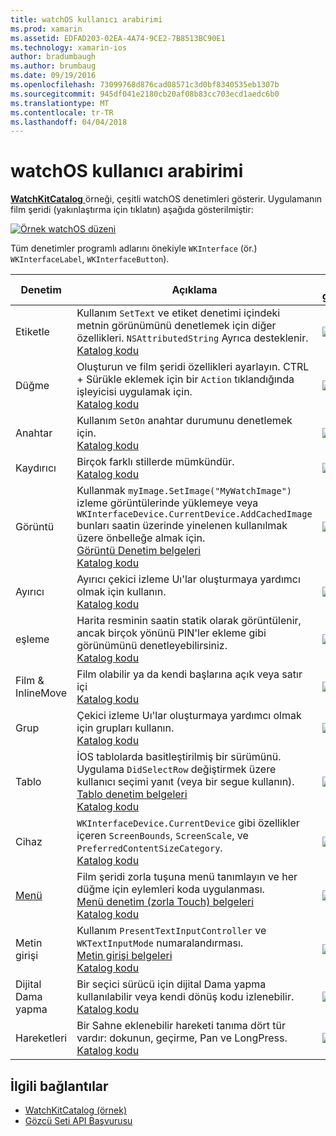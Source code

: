 ```yaml
---
title: watchOS kullanıcı arabirimi
ms.prod: xamarin
ms.assetid: EDFAD203-02EA-4A74-9CE2-7B8513BC90E1
ms.technology: xamarin-ios
author: bradumbaugh
ms.author: brumbaug
ms.date: 09/19/2016
ms.openlocfilehash: 73099768d876cad08571c3d0bf8340535eb1307b
ms.sourcegitcommit: 945df041e2180cb20af08b83cc703ecd1aedc6b0
ms.translationtype: MT
ms.contentlocale: tr-TR
ms.lasthandoff: 04/04/2018
---
```

# <a name="watchos-user-interface"></a>watchOS kullanıcı arabirimi

[ **WatchKitCatalog** ](https://github.com/xamarin/monotouch-samples/tree/master/watchOS/WatchKitCatalog) örneği, çeşitli watchOS denetimleri gösterir. Uygulamanın film şeridi (yakınlaştırma için tıklatın) aşağıda gösterilmiştir:

[![](images/storyboard-sml.png "Örnek watchOS düzeni")](images/storyboard.png#lightbox)

Tüm denetimler programlı adlarını önekiyle `WKInterface` (ör.) `WKInterfaceLabel`, `WKInterfaceButton`).

|Denetim|Açıklama|ekran görüntüsü|
|---|---|---|
|Etiketle|Kullanım `SetText` ve etiket denetimi içindeki metnin görünümünü denetlemek için diğer özellikleri. `NSAttributedString` Ayrıca desteklenir.<br />[Katalog kodu](https://github.com/xamarin/ios-samples/blob/master/watchOS/WatchKitCatalog/WatchKit3Extension/LabelDetailController.cs)|![](Images/label.png)|
|Düğme|Oluşturun ve film şeridi özellikleri ayarlayın. CTRL + Sürükle eklemek için bir `Action` tıklandığında işleyicisi uygulamak için.<br />[Katalog kodu](https://github.com/xamarin/ios-samples/blob/master/watchOS/WatchKitCatalog/WatchKit3Extension/ButtonDetailController.cs)|![](Images/button.png)|
|Anahtar|Kullanım `SetOn` anahtar durumunu denetlemek için.<br />[Katalog kodu](https://github.com/xamarin/ios-samples/blob/master/watchOS/WatchKitCatalog/WatchKit3Extension/SwitchDetailController.cs)|![](Images/switch.png)|
|Kaydırıcı|Birçok farklı stillerde mümkündür.<br />[Katalog kodu](https://github.com/xamarin/ios-samples/blob/master/watchOS/WatchKitCatalog/WatchKit3Extension/SliderDetailController.cs)|![](Images/slider.png)|
|Görüntü|Kullanmak `myImage.SetImage("MyWatchImage")` izleme görüntülerinde yüklemeye veya `WKInterfaceDevice.CurrentDevice.AddCachedImage` bunları saatin üzerinde yinelenen kullanılmak üzere önbelleğe almak için.<br />[Görüntü Denetim belgeleri](~/ios/watchos/user-interface/image.md)<br />[Katalog kodu](https://github.com/xamarin/ios-samples/blob/master/watchOS/WatchKitCatalog/WatchKit3Extension/ImageDetailController.cs)|![](Images/image.png)|
|Ayırıcı|Ayırıcı çekici izleme Uı'lar oluşturmaya yardımcı olmak için kullanın.<br />[Katalog kodu](https://github.com/xamarin/ios-samples/blob/master/watchOS/WatchKitCatalog/WatchKit3Extension/SeparatorDetailController.cs)|![](Images/separator.png)| 
|eşleme|Harita resminin saatin statik olarak görüntülenir, ancak birçok yönünü PIN'ler ekleme gibi görünümünü denetleyebilirsiniz.<br />[Katalog kodu](https://github.com/xamarin/ios-samples/blob/master/watchOS/WatchKitCatalog/WatchKit3Extension/MapDetailController.cs)|![](Images/map.png)|
|Film & InlineMove|Film olabilir ya da kendi başlarına açık veya satır içi<br />[Katalog kodu](https://github.com/xamarin/ios-samples/blob/master/watchOS/WatchKitCatalog/WatchKit3Extension/MovieDetailController.cs)|![](Images/movie.png)|
|Grup|Çekici izleme Uı'lar oluşturmaya yardımcı olmak için grupları kullanın.<br />[Katalog kodu](https://github.com/xamarin/ios-samples/blob/master/watchOS/WatchKitCatalog/WatchKit3Extension/GroupDetailController.cs)|![](Images/group.png)|
|Tablo|İOS tablolarda basitleştirilmiş bir sürümünü. Uygulama `DidSelectRow` değiştirmek üzere kullanıcı seçimi yanıt (veya bir segue kullanın).<br />[Tablo denetim belgeleri](~/ios/watchos/user-interface/table.md)<br />[Katalog kodu](https://github.com/xamarin/ios-samples/blob/master/watchOS/WatchKitCatalog/WatchKit3Extension/Table%20Detail%20Controller/TableDetailController.cs)|![](Images/table.png)|
|Cihaz|`WKInterfaceDevice.CurrentDevice` gibi özellikler içeren `ScreenBounds`, `ScreenScale`, ve `PreferredContentSizeCategory`.<br />[Katalog kodu](https://github.com/xamarin/ios-samples/blob/master/watchOS/WatchKitCatalog/WatchKit3Extension/DeviceDetailController.cs)|![](Images/device.png)|
|[Menü](~/ios/watchos/user-interface/menu.md)|Film şeridi zorla tuşuna menü tanımlayın ve her düğme için eylemleri koda uygulanması.<br />[Menü denetim (zorla Touch) belgeleri](~/ios/watchos/user-interface/menu.md)<br />[Katalog kodu](https://github.com/xamarin/ios-samples/blob/master/watchOS/WatchKitCatalog/WatchKit3Extension/ControllerDetailController.cs)|![](Images/controller.png)|
|Metin girişi|Kullanım `PresentTextInputController` ve `WKTextInputMode` numaralandırması.<br />[Metin girişi belgeleri](~/ios/watchos/user-interface/text-input.md)<br />[Katalog kodu](https://github.com/xamarin/ios-samples/blob/master/watchOS/WatchKitCatalog/WatchKit3Extension/TextInputController.cs)|![](Images/textinput.png)|
|Dijital Dama yapma|Bir seçici sürücü için dijital Dama yapma kullanılabilir veya kendi dönüş kodu izlenebilir.<br />[Katalog kodu](https://github.com/xamarin/ios-samples/blob/master/watchOS/WatchKitCatalog/WatchKit3Extension/CrownDetailController.cs)|![](Images/digital-crown.png)|
|Hareketleri|Bir Sahne eklenebilir hareketi tanıma dört tür vardır: dokunun, geçirme, Pan ve LongPress.<br />[Katalog kodu](https://github.com/xamarin/ios-samples/blob/master/watchOS/WatchKitCatalog/WatchKit3Extension/GestureDetailController.cs)|![](Images/gestures.png)|


## <a name="related-links"></a>İlgili bağlantılar

- [WatchKitCatalog (örnek)](https://developer.xamarin.com/samples/monotouch/watchOS/WatchKitCatalog/)
- [Gözcü Seti API Başvurusu](https://developer.xamarin.com/api/namespace/WatchKit/)
